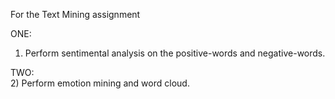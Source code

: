 For the Text Mining assignment<br>
 
ONE:<br>
1) Perform sentimental analysis on the positive-words and negative-words.

TWO:<br>
2) Perform emotion mining and word cloud.
